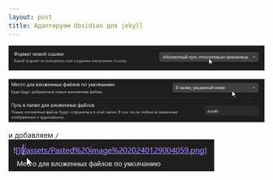```yaml
---
layout: post
title: Адаптируем Obsidian для jekyll
---
```

![](/assets/Pasted%20image%2020240129004038.png)

![](/assets/Pasted%20image%2020240129004059.png)

и добавляем `/` 
![](/assets/Pasted%20image%2020240129004126.png)